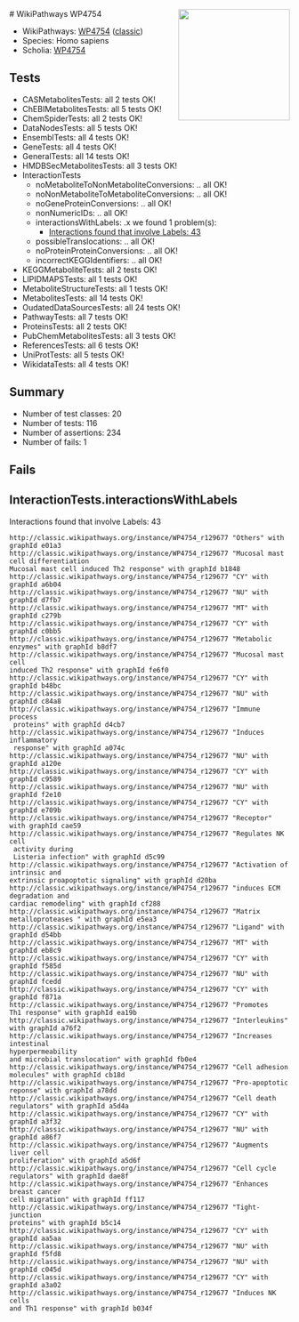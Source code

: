 <img style="float: right; width: 200px" src="https://upload.wikimedia.org/wikipedia/commons/thumb/8/83/Wplogo_with_text_500.png/640px-Wplogo_with_text_500.png" />
# WikiPathways WP4754

* WikiPathways: [WP4754](https://wikipathways.org/pathways/WP4754) ([classic](https://classic.wikipathways.org/instance/WP4754))
* Species: Homo sapiens
* Scholia: [WP4754](https://scholia.toolforge.org/wikipathways/WP4754)
## Tests
* CASMetabolitesTests: all 2 tests OK!
* ChEBIMetabolitesTests: all 5 tests OK!
* ChemSpiderTests: all 2 tests OK!
* DataNodesTests: all 5 tests OK!
* EnsemblTests: all 4 tests OK!
* GeneTests: all 4 tests OK!
* GeneralTests: all 14 tests OK!
* HMDBSecMetabolitesTests: all 3 tests OK!
* InteractionTests
    * noMetaboliteToNonMetaboliteConversions: .. all OK!
    * noNonMetaboliteToMetaboliteConversions: .. all OK!
    * noGeneProteinConversions: .. all OK!
    * nonNumericIDs: .. all OK!
    * interactionsWithLabels: .x we found 1 problem(s):
        * [Interactions found that involve Labels: 43](#fe97a918)
    * possibleTranslocations: .. all OK!
    * noProteinProteinConversions: .. all OK!
    * incorrectKEGGIdentifiers: .. all OK!
* KEGGMetaboliteTests: all 2 tests OK!
* LIPIDMAPSTests: all 1 tests OK!
* MetaboliteStructureTests: all 1 tests OK!
* MetabolitesTests: all 14 tests OK!
* OudatedDataSourcesTests: all 24 tests OK!
* PathwayTests: all 7 tests OK!
* ProteinsTests: all 2 tests OK!
* PubChemMetabolitesTests: all 3 tests OK!
* ReferencesTests: all 6 tests OK!
* UniProtTests: all 5 tests OK!
* WikidataTests: all 4 tests OK!


## Summary

* Number of test classes: 20
* Number of tests: 116
* Number of assertions: 234
* Number of fails: 1

## Fails

<a name="fe97a918" />

## InteractionTests.interactionsWithLabels

Interactions found that involve Labels: 43
```
http://classic.wikipathways.org/instance/WP4754_r129677 "Others" with graphId e01a3
http://classic.wikipathways.org/instance/WP4754_r129677 "Mucosal mast cell differentiation
Mucosal mast cell induced Th2 response" with graphId b1848
http://classic.wikipathways.org/instance/WP4754_r129677 "CY" with graphId a6b04
http://classic.wikipathways.org/instance/WP4754_r129677 "NU" with graphId d7fb7
http://classic.wikipathways.org/instance/WP4754_r129677 "MT" with graphId c279b
http://classic.wikipathways.org/instance/WP4754_r129677 "CY" with graphId c0bb5
http://classic.wikipathways.org/instance/WP4754_r129677 "Metabolic enzymes" with graphId b8df7
http://classic.wikipathways.org/instance/WP4754_r129677 "Mucosal mast cell
induced Th2 response" with graphId fe6f0
http://classic.wikipathways.org/instance/WP4754_r129677 "CY" with graphId b48bc
http://classic.wikipathways.org/instance/WP4754_r129677 "NU" with graphId c84a8
http://classic.wikipathways.org/instance/WP4754_r129677 "Immune process
 proteins" with graphId d4cb7
http://classic.wikipathways.org/instance/WP4754_r129677 "Induces inflammatory
 response" with graphId a074c
http://classic.wikipathways.org/instance/WP4754_r129677 "NU" with graphId a120e
http://classic.wikipathways.org/instance/WP4754_r129677 "CY" with graphId c9589
http://classic.wikipathways.org/instance/WP4754_r129677 "NU" with graphId f2e10
http://classic.wikipathways.org/instance/WP4754_r129677 "CY" with graphId e709b
http://classic.wikipathways.org/instance/WP4754_r129677 "Receptor" with graphId cae59
http://classic.wikipathways.org/instance/WP4754_r129677 "Regulates NK cell
 activity during
 Listeria infection" with graphId d5c99
http://classic.wikipathways.org/instance/WP4754_r129677 "Activation of intrinsic and 
extrinsic proapoptotic signaling" with graphId d20ba
http://classic.wikipathways.org/instance/WP4754_r129677 "induces ECM degradation and
cardiac remodeling" with graphId cf288
http://classic.wikipathways.org/instance/WP4754_r129677 "Matrix metalloproteases " with graphId e5ea3
http://classic.wikipathways.org/instance/WP4754_r129677 "Ligand" with graphId d54bb
http://classic.wikipathways.org/instance/WP4754_r129677 "MT" with graphId eb8c9
http://classic.wikipathways.org/instance/WP4754_r129677 "CY" with graphId f585d
http://classic.wikipathways.org/instance/WP4754_r129677 "NU" with graphId fcedd
http://classic.wikipathways.org/instance/WP4754_r129677 "CY" with graphId f871a
http://classic.wikipathways.org/instance/WP4754_r129677 "Promotes 
Th1 response" with graphId ea19b
http://classic.wikipathways.org/instance/WP4754_r129677 "Interleukins" with graphId a76f2
http://classic.wikipathways.org/instance/WP4754_r129677 "Increases intestinal
hyperpermeability
and microbial translocation" with graphId fb0e4
http://classic.wikipathways.org/instance/WP4754_r129677 "Cell adhesion
molecules" with graphId cb18d
http://classic.wikipathways.org/instance/WP4754_r129677 "Pro-apoptotic
reponse" with graphId a78dd
http://classic.wikipathways.org/instance/WP4754_r129677 "Cell death
regulators" with graphId a5d4a
http://classic.wikipathways.org/instance/WP4754_r129677 "CY" with graphId a3f32
http://classic.wikipathways.org/instance/WP4754_r129677 "NU" with graphId a86f7
http://classic.wikipathways.org/instance/WP4754_r129677 "Augments liver cell
proliferation" with graphId a5d6f
http://classic.wikipathways.org/instance/WP4754_r129677 "Cell cycle
regulators" with graphId dae8f
http://classic.wikipathways.org/instance/WP4754_r129677 "Enhances breast cancer 
cell migration" with graphId ff117
http://classic.wikipathways.org/instance/WP4754_r129677 "Tight-junction
proteins" with graphId b5c14
http://classic.wikipathways.org/instance/WP4754_r129677 "CY" with graphId aa5aa
http://classic.wikipathways.org/instance/WP4754_r129677 "NU" with graphId f5fd8
http://classic.wikipathways.org/instance/WP4754_r129677 "NU" with graphId c045d
http://classic.wikipathways.org/instance/WP4754_r129677 "CY" with graphId a3a02
http://classic.wikipathways.org/instance/WP4754_r129677 "Induces NK cells
and Th1 response" with graphId b034f
```

